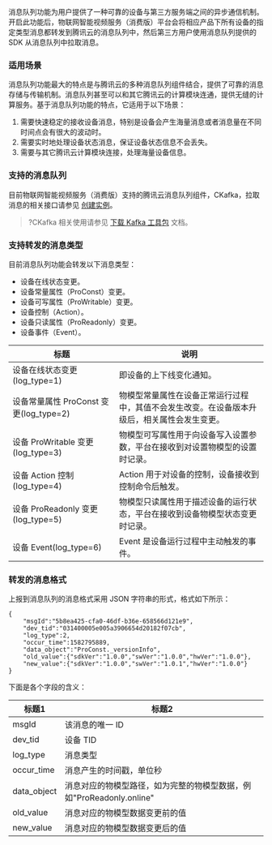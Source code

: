 


消息队列功能为用户提供了一种可靠的设备与第三方服务端之间的异步通信机制。开启此功能后，物联网智能视频服务（消费版）平台会将相应产品下所有设备的指定类型消息都转发到腾讯云的消息队列中，然后第三方用户使用消息队列提供的 SDK 从消息队列中拉取消息。

### 适用场景
消息队列功能最大的特点是与腾讯云的多种消息队列组件结合，提供了可靠的消息存储与传输机制。消息队列甚至可以和其它腾讯云的计算模块连通，提供无缝的计算服务。基于消息队列功能的特点，它适用于以下场景：

1. 需要快速稳定的接收设备消息，特别是设备会产生海量消息或者消息量在不同时间点会有很大的波动时。
2. 需要实时地处理设备状态消息，保证设备状态信息不会丢失。
3. 需要与其它腾讯云计算模块连接，处理海量设备信息。

### 支持的消息队列
目前物联网智能视频服务（消费版）支持的腾讯云消息队列组件，CKafka，拉取消息的相关接口请参见 [创建实例](https://cloud.tencent.com/document/product/597/30931)。
>?CKafka 相关使用请参见 [下载 Kafka 工具包](https://cloud.tencent.com/document/product/597/30932) 文档。

### 支持转发的消息类型
目前消息队列功能会转发以下消息类型：
- 设备在线状态变更。
- 设备常量属性（ProConst）变更。
- 设备可写属性（ProWritable）变更。
- 设备控制（Action）。
- 设备只读属性（ProReadonly）变更。
- 设备事件（Event）。


| 标题 | 说明 | 
|---------|---------|
|  设备在线状态变更(log_type=1) | 即设备的上下线变化通知。 |
|设备常量属性 ProConst 变更(log_type=2)| 物模型常量属性在设备正常运行过程中，其值不会发生改变。在设备版本升级后，相关属性会发生变更。|
| 设备 ProWritable 变更(log_type=3)|物模型可写属性用于向设备写入设置参数，平台在接收到对设置物模型的设置时记录。|
|设备 Action 控制(log_type=4) |Action 用于对设备的控制，设备接收到控制命令后触发。|
|设备 ProReadonly 变更(log_type=5) |物模型只读属性用于描述设备的运行状态，平台在接收到设备物模型状态变更时记录。|
|设备 Event(log_type=6) | Event 是设备运行过程中主动触发的事件。|









### 转发的消息格式

上报到消息队列的消息格式采用 JSON 字符串的形式，格式如下所示：
```
{
    "msgId":"5b8ea425-cfa0-46df-b36e-658566d121e9",
    "dev_tid":"031400005e005a3906654d20182f07cb",
    "log_type":2,
    "occur_time":1582795889,
    "data_object":"ProConst._versionInfo",
    "old_value":{"sdkVer":"1.0.0","swVer":"1.0.0","hwVer":"1.0.0"},
    "new_value":{"sdkVer":"1.0.0","swVer":"1.0.1","hwVer":"1.0.0"}
}
```

下面是各个字段的含义：


| 标题1 | 标题2 | 
|---------|---------|
| msgId | 该消息的唯一 ID | 
| dev_tid | 设备 TID | 
| log_type | 消息类型 | 
| occur_time | 消息产生的时间戳，单位秒 | 
| data_object | 消息对应的物模型路径，如为完整的物模型数据，例如"ProReadonly.online" | 
| old_value | 消息对应的物模型数据变更前的值 | 
| new_value | 消息对应的物模型数据变更后的值 | 



